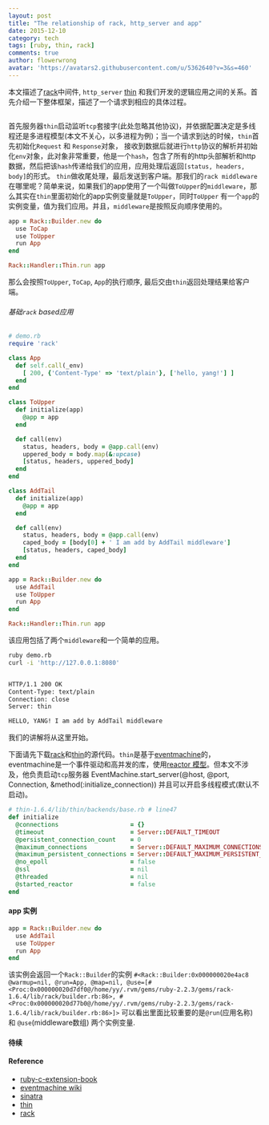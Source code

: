 ```yaml
---
layout: post
title: "The relationship of rack, http_server and app"
date: 2015-12-10
category: tech
tags: [ruby, thin, rack]
comments: true
author: flowerwrong
avatar: 'https://avatars2.githubusercontent.com/u/5362640?v=3&s=460'
---
```


本文描述了[rack](https://github.com/rack/rack)中间件, `http_server` [thin](https://github.com/macournoyer/thin) 和我们开发的逻辑应用之间的关系。首先介绍一下整体框架，描述了一个请求到相应的具体过程。

![]()

首先服务器`thin`启动监听`tcp`套接字(此处忽略其他协议)，并依据配置决定是多线程还是多进程模型(本文不关心，以多进程为例)；当一个请求到达的时候，`thin`首先初始化`Request` 和 `Response`对象，
接收到数据后就进行`http`协议的解析并初始化`env`对象，此对象非常重要，他是一个`hash`，包含了所有的http头部解析和http数据，然后把该`hash`传递给我们的应用，应用处理后返回`[status, headers, body]`的形式。
`thin`做收尾处理，最后发送到客户端。那我们的`rack middleware`在哪里呢？简单来说，如果我们的app使用了一个叫做`ToUpper`的`middleware`，那么其实在`thin`里面初始化的app实例变量就是`ToUpper`，同时`ToUpper`
有一个`app`的实例变量，值为我们应用。并且，`middleware`是按照反向顺序使用的。

```ruby
app = Rack::Builder.new do
  use ToCap
  use ToUpper
  run App
end

Rack::Handler::Thin.run app
```

那么会按照`ToUpper`, `ToCap`, `App`的执行顺序, 最后交由`thin`返回处理结果给客户端。


###### 基础`rack` based应用

```ruby
# demo.rb
require 'rack'

class App
  def self.call(_env)
    [ 200, {'Content-Type' => 'text/plain'}, ['hello, yang!'] ]
  end
end

class ToUpper
  def initialize(app)
    @app = app
  end

  def call(env)
    status, headers, body = @app.call(env)
    uppered_body = body.map(&:upcase)
    [status, headers, uppered_body]
  end
end

class AddTail
  def initialize(app)
    @app = app
  end

  def call(env)
    status, headers, body = @app.call(env)
    caped_body = [body[0] + ' I am add by AddTail middleware']
    [status, headers, caped_body]
  end
end

app = Rack::Builder.new do
  use AddTail
  use ToUpper
  run App
end

Rack::Handler::Thin.run app
```

该应用包括了两个`middleware`和一个简单的应用。

```bash
ruby demo.rb
curl -i 'http://127.0.0.1:8080'


HTTP/1.1 200 OK
Content-Type: text/plain
Connection: close
Server: thin

HELLO, YANG! I am add by AddTail middleware
```

我们的讲解将从这里开始。

下面请先下载[rack](https://github.com/rack/rack)和[thin](https://github.com/macournoyer/thin)的源代码。`thin`是基于[eventmachine](https://github.com/eventmachine/eventmachine)的，
eventmachine是一个事件驱动和高并发的库，使用[reactor 模型](http://en.wikipedia.org/wiki/Reactor_pattern)。但本文不涉及，他负责启动`tcp`服务器
        EventMachine.start_server(@host, @port, Connection, &method(:initialize_connection))
并且可以开启多线程模式(默认不启动)。

```ruby
# thin-1.6.4/lib/thin/backends/base.rb # line47
def initialize
  @connections                    = {}
  @timeout                        = Server::DEFAULT_TIMEOUT
  @persistent_connection_count    = 0
  @maximum_connections            = Server::DEFAULT_MAXIMUM_CONNECTIONS
  @maximum_persistent_connections = Server::DEFAULT_MAXIMUM_PERSISTENT_CONNECTIONS
  @no_epoll                       = false
  @ssl                            = nil
  @threaded                       = nil
  @started_reactor                = false
end
```

#### app 实例

```ruby
app = Rack::Builder.new do
  use AddTail
  use ToUpper
  run App
end
```

该实例会返回一个`Rack::Builder`的实例 `#<Rack::Builder:0x000000020e4ac8 @warmup=nil, @run=App, @map=nil, @use=[#<Proc:0x000000020d7df0@/home/yy/.rvm/gems/ruby-2.2.3/gems/rack-1.6.4/lib/rack/builder.rb:86>, #<Proc:0x000000020d77b0@/home/yy/.rvm/gems/ruby-2.2.3/gems/rack-1.6.4/lib/rack/builder.rb:86>]>`
可以看出里面比较重要的是`@run`(应用名称) 和 `@use`(middleware数组) 两个实例变量.

#### 待续


#### Reference

* [ruby-c-extension-book](https://github.com/wusuopu/ruby-c-extension-book)
* [eventmachine wiki](https://github.com/eventmachine/eventmachine/wiki)
* [sinatra](https://github.com/bmizerany/sinatra)
* [thin](https://github.com/macournoyer/thin)
* [rack](https://github.com/rack/rack)
